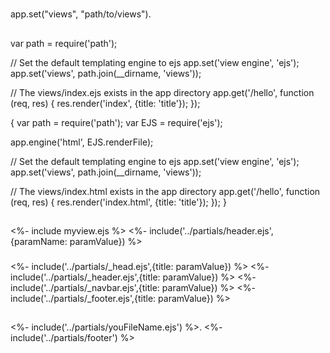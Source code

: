 #
app.set("views", "path/to/views").

##
var path = require('path');


  // Set the default templating engine to ejs
  app.set('view engine', 'ejs');
  app.set('views', path.join(__dirname, 'views'));

  // The views/index.ejs exists in the app directory
  app.get('/hello', function (req, res) {
    res.render('index', {title: 'title'});
  });

{
    var path = require('path');
var EJS  = require('ejs');

app.engine('html', EJS.renderFile);

// Set the default templating engine to ejs
app.set('view engine', 'ejs');
app.set('views', path.join(__dirname, 'views'));

// The views/index.html exists in the app directory
app.get('/hello', function (req, res) {
  res.render('index.html', {title: 'title'});
});
}

##
<%- include myview.ejs %>
<%- include('../partials/header.ejs',{paramName: paramValue}) %>
###

<%- include('../partials/_head.ejs',{title: paramValue}) %>
<%- include('../partials/_header.ejs',{title: paramValue}) %>
<%- include('../partials/_navbar.ejs',{title: paramValue}) %>
<%- include('../partials/_footer.ejs',{title: paramValue}) %>


##
<%- include('../partials/youFileName.ejs') %>. 
<%- include('../partials/footer') %>
